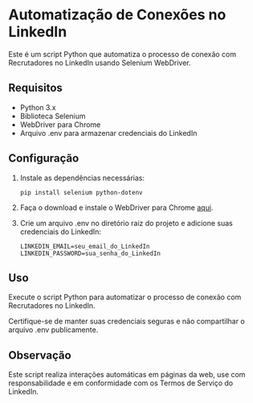 # Automatização de Conexões no LinkedIn

Este é um script Python que automatiza o processo de conexão com Recrutadores no LinkedIn usando Selenium WebDriver.

## Requisitos

- Python 3.x
- Biblioteca Selenium
- WebDriver para Chrome
- Arquivo .env para armazenar credenciais do LinkedIn

## Configuração

1. Instale as dependências necessárias:
    ```
    pip install selenium python-dotenv
    ```

2. Faça o download e instale o WebDriver para Chrome [aqui](https://sites.google.com/chromium.org/driver/).

3. Crie um arquivo .env no diretório raiz do projeto e adicione suas credenciais do LinkedIn:
    ```
    LINKEDIN_EMAIL=seu_email_do_LinkedIn
    LINKEDIN_PASSWORD=sua_senha_do_LinkedIn
    ```

## Uso

Execute o script Python para automatizar o processo de conexão com Recrutadores no LinkedIn.

Certifique-se de manter suas credenciais seguras e não compartilhar o arquivo .env publicamente.

## Observação

Este script realiza interações automáticas em páginas da web, use com responsabilidade e em conformidade com os Termos de Serviço do LinkedIn.
